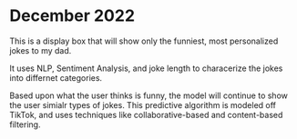 # December 2022
This is a display box that will show only the funniest, most personalized jokes to my dad.

It uses NLP, Sentiment Analysis, and joke length to characerize the jokes into differnet categories. 

Based upon what the user thinks is funny, the model will continue to show the user simialr types of jokes. This predictive algorithm is modeled off TikTok, and uses techniques like collaborative-based and content-based filtering.   
